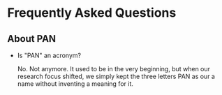 Frequently Asked Questions
==========================

About PAN
---------

* Is "PAN" an acronym?

  No. Not anymore. It used to be in the very beginning, but when our research focus shifted, we simply kept the three letters PAN as our a name without inventing a meaning for it.
